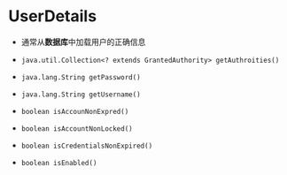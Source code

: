 # UserDetails

- 通常从**数据库**中加载用户的正确信息

- `java.util.Collection<? extends GrantedAuthority> getAuthroities()`
- `java.lang.String getPassword()`
- `java.lang.String getUsername()`
- `boolean isAccounNonExpred()`
- `boolean isAccountNonLocked()`
- `boolean isCredentialsNonExpired()`
- `boolean isEnabled()`